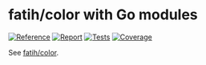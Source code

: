 # fatih/color with Go modules

[![Reference][godoc-image]][godoc-url]
[![Report][goreportcard-image]][goreportcard-url]
[![Tests][tests-image]][tests-url]
[![Coverage][codecov-image]][codecov-url]

See [fatih/color](https://github.com/fatih/color).

[godoc-image]: https://godoc.org/github.com/akyoto/color?status.svg
[godoc-url]: https://godoc.org/github.com/akyoto/color
[goreportcard-image]: https://goreportcard.com/badge/github.com/akyoto/color
[goreportcard-url]: https://goreportcard.com/report/github.com/akyoto/color
[tests-image]: https://cloud.drone.io/api/badges/akyoto/color/status.svg
[tests-url]: https://cloud.drone.io/akyoto/color
[codecov-image]: https://codecov.io/gh/akyoto/color/graph/badge.svg
[codecov-url]: https://codecov.io/gh/akyoto/color
[sourcegraph-image]: https://sourcegraph.com/github.com/akyoto/color/-/badge.svg
[sourcegraph-url]: https://sourcegraph.com/github.com/akyoto/color?badge
